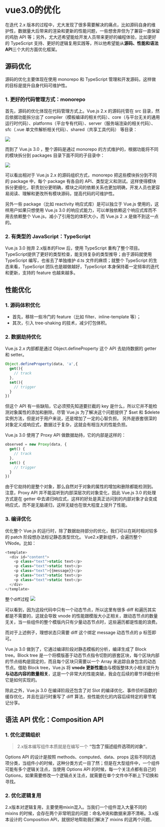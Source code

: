 # vue3.0的优化
在迭代 2.x 版本的过程中，尤大发现了很多需要解决的痛点，比如源码自身的维护性，数据量大后带来的渲染和更新的性能问题，一些想舍弃但为了兼容一直保留的鸡肋 API 等；另外，尤大还希望能给开发人员带来更好的编程体验，比如更好的 TypeScript 支持、更好的逻辑复用实践等，所以他希望能从**源码、性能和语法 API**三个大的方面优化框架。

## 源码优化
源码的优化主要体现在使用 monorepo 和 TypeScript 管理和开发源码，这样做的目标是提升自身代码可维护性。
### 1. 更好的代码管理方式：monorepo
首先，源码的优化体现在代码管理方式上。Vue.js 2.x 的源码托管在 src 目录，然后依据功能拆分出了 compiler（模板编译的相关代码）、core（与平台无关的通用运行时代码）、platforms（平台专有代码）、server（服务端渲染的相关代码）、sfc（.vue 单文件解析相关代码）、shared（共享工具代码） 等目录：

![](https://upload-images.jianshu.io/upload_images/3061147-514c577b8ce2e2bc.png?imageMogr2/auto-orient/strip%7CimageView2/2/w/1240)

而到了 Vue.js 3.0 ，整个源码是通过 monorepo 的方式维护的，根据功能将不同的模块拆分到 packages 目录下面不同的子目录中：

![](https://upload-images.jianshu.io/upload_images/3061147-fe7eced4aad6ad81.png?imageMogr2/auto-orient/strip%7CimageView2/2/w/1240)

可以看出相对于 Vue.js 2.x 的源码组织方式，monorepo 把这些模块拆分到不同的 package 中，每个 package 有各自的 API、类型定义和测试。这样使得模块拆分更细化，职责划分更明确，模块之间的依赖关系也更加明确，开发人员也更容易阅读、理解和更改所有模块源码，提高代码的可维护性。

另外一些 package（比如 reactivity 响应式库）是可以独立于 Vue.js 使用的，这样用户如果只想使用 Vue.js 3.0 的响应式能力，可以单独依赖这个响应式库而不用去依赖整个 Vue.js，减小了引用包的体积大小，而 Vue.js 2 .x 是做不到这一点的。

### 2. 有类型的 JavaScript：TypeScript
Vue.js 3.0 抛弃 2.x版本的Flow 后，使用 TypeScript 重构了整个项目。 TypeScript提供了更好的类型检查，能支持复杂的类型推导；由于源码就使用 TypeScript 编写，也省去了单独维护 d.ts 文件的麻烦；就整个 TypeScript 的生态来看，TypeScript 团队也是越做越好，TypeScript 本身保持着一定频率的迭代和更新，支持的 feature 也越来越多。

## 性能优化
### 1. 源码体积优化
- 首先，移除一些冷门的 feature（比如 filter、inline-template 等）；
- 其次，引入 tree-shaking 的技术，减少打包体积。

### 2. 数据劫持优化
Vue.js 2.x 内部都是通过 Object.defineProperty 这个 API 去劫持数据的 getter 和 setter。
```js
Object.defineProperty(data, 'a',{
  get(){
    // track
  },
  set(){
    // trigger
  }
})
```
但这个 API 有一些缺陷，它必须预先知道要拦截的 key 是什么，所以它并不能检测对象属性的添加和删除。尽管 Vue.js 为了解决这个问题提供了 $set 和 $delete 实例方法，但是对于用户来说，还是增加了一定的心智负担。
另外是嵌套很深的对象定义成响应式，数据过于复杂，这就会有相当大的性能负担。

Vue.js 3.0 使用了 Proxy API 做数据劫持，它的内部是这样的：
```js
observed = new Proxy(data, {
  get() {
    // track
  },
  set() {
    // trigger
  }
})
```
由于它劫持的是整个对象，那么自然对于对象的属性的增加和删除都能检测到。
注意，Proxy API 并不能监听到内部深层次的对象变化，因此 Vue.js 3.0 的处理方式是在 getter 中去递归响应式，这样的好处是真正访问到的内部对象才会变成响应式，而不是无脑递归，这样无疑也在很大程度上提升了性能。

### 3. 编译优化
优化整个 Vue.js 的运行时，除了数据劫持部分的优化，我们可以在耗时相对较多的 patch 阶段想办法标记静态类型优化。
Vue2.x更新组件，会遍历整个VNode。比如：
```js
<template>
  <div id="content">
    <p class="text">static text</p>
    <p class="text">static text</p>
    <p class="text">{{message}}</p>
    <p class="text">static text</p>
    <p class="text">static text</p>
  </div>
</template>
```
整个diff过程
![](https://upload-images.jianshu.io/upload_images/3061147-edc660b101605d77.png?imageMogr2/auto-orient/strip%7CimageView2/2/w/1240)

可以看到，因为这段代码中只有一个动态节点，所以这里有很多 diff 和遍历其实都是不需要的，这就会导致 vnode 的性能跟模版大小正相关，跟动态节点的数量无关，当一些组件的整个模版内只有少量动态节点时，这些遍历都是性能的浪费。

而对于上述例子，理想状态只需要 diff 这个绑定 message 动态节点的 p 标签即可。

Vue.js 3.0 做到了，它通过编译阶段对静态模板的分析，编译生成了 Block tree。Block tree 是一个将模版基于动态节点指令切割的嵌套区块，每个区块内部的节点结构是固定的，而且每个区块只需要以一个 Array 来追踪自身包含的动态节点。借助 Block tree，Vue.js 将 **vnode 更新性能**由与模版整体大小相关提升为**与动态内容的数量相关**，这是一个非常大的性能突破，我会在后续的章节详细分析它是如何实现的。

除此之外，Vue.js 3.0 在编译阶段还包含了对 Slot 的编译优化、事件侦听函数的缓存优化，并且在运行时重写了 diff 算法，些性能优化的内容后续特定的章节笔记分享。

## 语法 API 优化：Composition API
### 1. 优化逻辑组织
> 2.x版本编写组件本质就是在编写一个 **“包含了描述组件选项的对象”**。

Options API 的设计是按照 methods、computed、data、props 这些不同的选项分类，当组件小的时候，这种分类方式一目了然；但是在大型组件中，一个组件可能有多个逻辑关注点，当使用 Options API 的时候，每一个关注点都有自己的 Options，如果需要修改一个逻辑点关注点，就需要在单个文件中不断上下切换和寻找。

### 2. 优化逻辑复用
2.x版本对逻辑复用，主要使用mixin混入。当我们一个组件混入大量不同的 mixins 的时候，会存在两个非常明显的问题：命名冲突和数据来源不清晰。3.x版本设计的 Composition API，就很好地帮助我们解决了 mixins 的这两个问题。

